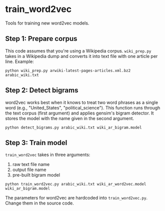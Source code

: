 train_word2vec
===============

Tools for training new word2vec models.

## Step 1: Prepare corpus

This code assumes that you're using a Wikipedia corpus. `wiki_prep.py` takes in
a Wikipedia dump and converts it into text file with one article per line. Example:

```
python wiki_prep.py arwiki-latest-pages-articles.xml.bz2 arabic_wiki.txt
```

## Step 2: Detect bigrams

word2vec works best when it knows to treat two word phrases as a single word
(e.g., "United_States", "political_science"). This function runs through the
text corpus (first argument) and applies gensim's bigram detector. It stores
the model with the name given in the second argument.

```
python detect_bigrams.py arabic_wiki.txt wiki_ar_bigram.model
```

## Step 3: Train model

`train_word2vec` takes in three arguments:

1. raw text file name
2. output file name
3. pre-built bigram model

```
python train_word2vec.py arabic_wiki.txt wiki_ar_word2vec.model wiki_ar_bigram.model
```

The parameters for word2vec are hardcoded into `train_word2vec.py`. Change them
in the source code.
